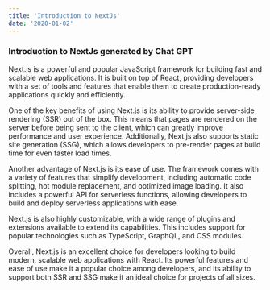 ```yaml
---
title: 'Introduction to NextJs'
date: '2020-01-02'
---
```


### Introduction to NextJs generated by Chat GPT

Next.js is a powerful and popular JavaScript framework for building fast and scalable web applications. It is built on top of React, providing developers with a set of tools and features that enable them to create production-ready applications quickly and efficiently.

One of the key benefits of using Next.js is its ability to provide server-side rendering (SSR) out of the box. This means that pages are rendered on the server before being sent to the client, which can greatly improve performance and user experience. Additionally, Next.js also supports static site generation (SSG), which allows developers to pre-render pages at build time for even faster load times.

Another advantage of Next.js is its ease of use. The framework comes with a variety of features that simplify development, including automatic code splitting, hot module replacement, and optimized image loading. It also includes a powerful API for serverless functions, allowing developers to build and deploy serverless applications with ease.

Next.js is also highly customizable, with a wide range of plugins and extensions available to extend its capabilities. This includes support for popular technologies such as TypeScript, GraphQL, and CSS modules.

Overall, Next.js is an excellent choice for developers looking to build modern, scalable web applications with React. Its powerful features and ease of use make it a popular choice among developers, and its ability to support both SSR and SSG make it an ideal choice for projects of all sizes.
